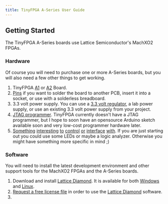 ```yaml
---
title: TinyFPGA A-Series User Guide
---
```


## Getting Started
The TinyFPGA A-Series boards use Lattice Semiconductor's MachXO2 FPGAs.  

### Hardware
Of course you will need to purchase one or more A-Series boards, but you will also need a few other things to get working.
1. TinyFPGA [A1](http://store.tinyfpga.com/product/tinyfpga-a1) or [A2](http://store.tinyfpga.com/product/tinyfpga-a2) Board.
2. [Pins](http://store.tinyfpga.com/product/a-series-pins) if you want to solder the board to another PCB, insert it into a socket, or use with a solderless breadboard.
3. 3.3 volt power supply.  You can use a [3.3 volt regulator](http://store.tinyfpga.com/product/a-series-3-3-volt-regulator-ld1117v33), a lab power supply, or use an existing 3.3 volt power supply from your project.
4. [JTAG programmer](https://www.ebay.com/sch/i.html?_nkw=lattice+fpga+jtag).  TinyFPGA currently doesn't have a JTAG programmer, but I hope to soon have an opensource Arduino sketch available soon and very low-cost programmer hardware later.
5. [Something](https://www.google.com/search?q=godzilla+robot&safe=active&tbm=isch) [interesting](https://www.google.com/search?q=quad+copter&safe=active&tbm=isch) [to](https://www.google.com/search?q=3d+printer+open+source&safe=active&tbm=isch) [control](https://www.google.com/search?q=vga+graphics&safe=active&tbm=isch) [or](https://www.google.com/search?q=retro+console&safe=active&tbm=isch) [interface](https://www.google.com/search?q=retro+computer&safe=active&tbm=isch) [with](https://www.google.com/search?q=tcp+ip&safe=active&tbm=isch).  If you are just starting out you could use some LEDs or maybe a logic analyzer.  Otherwise you might have something more specific in mind ;)

### Software
You will need to install the latest development environment and other support tools for the MachXO2 FPGAs and the A-Series boards.

1. Download and install [Lattice Diamond](http://www.latticesemi.com/latticediamond).  It is available for both [Windows](http://www.latticesemi.com/latticediamond#windows) and [Linux](http://www.latticesemi.com/latticediamond#linux).
2. [Request a free license file](http://www.latticesemi.com/Support/Licensing/DiamondAndiCEcube2SoftwareLicensing/DiamondFree.aspx) in order to use the [Lattice Diamond](http://www.latticesemi.com/latticediamond) software.
3. 
